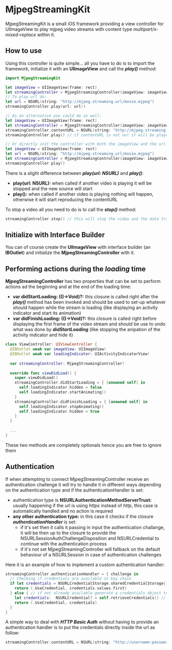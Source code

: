 # MjpegStreamingKit
MjpegStreamingKit is a small iOS framework providing a view controller for UIImageView to play mjpeg video streams 
with content type _multipart/x-mixed-replace_ within it.

## How to use
Using this controller is quite simple... all you have to do is to import the framework, initialize it with an __UIImageView__ and call the __*play()*__ method:
```swift
import MjpegStreamingKit

let imageView = UIImageView(frame: rect)
let streamingController = MjpegStreamingController(imageView: imageView)
// To play url do:
let url = NSURL(string: "http://mjpeg.streaming.url/movie.mjpeg")
streamingController.play(url: url!)

// As an alternative you could do as well:
let imageView = UIImageView(frame: rect)
let streamingController = MjpegStreamingController(imageView: imageView)
streamingController.contentURL = NSURL(string: "http://mjpeg.streaming.url/movie.mjpeg")
streamingController.play() // if contentURL is not nul it will be played

// Or directly init the controller with both the imageView and the url
let imageView = UIImageView(frame: rect)
let url = NSURL(string: "http://mjpeg.streaming.url/movie.mjpeg")
let streamingController = MjpegStreamingController(imageView: imageView, contentURL: url!)
streamingController.play()
```
There is a slight difference between __*play(url: NSURL)*__ and __*play()*__:
  * __play(url: NSURL):__ when called if another video is playing it will be stopped and the new source will start
  * __play():__ when called if another video is playing nothing will happen, otherwise it will start reproducing the contentURL

To stop a video all you need to do is to call the __*stop()*__ method:
```swift
streamingController.stop() // this will stop the video and the data transfer
```

## Initialize with Interface Builder
You can of course create the __UIImageView__ with interface builder (an __IBOutlet__) and initialize the __MjpegStreamingController__ with it.

## Performing actions during the *loading* time
__MjpegStreamingController__ has two properties that can be set to perform actions ad the beginning and at the end of the loading time:
  * __var didStartLoading: (()->Void)?:__ this closure is called right after the __*play()*__ method has been invoked and should be used to set-up whatever should happen while the stream is loading (like displaying an activity indicator and start its animation)
  * __var didFinishLoading: (()->Void)?:__ this closure is called right before displaying the first frame of the video stream and should be use to undo what was done by __*didStartLoading*__ (like stopping the anipation of the activity indicator and hide it)
```swift
class ViewController: UIViewController {
  @IBOutlet weak var imageView: UIImageView!
  @IBOutlet weak var loadingIndicator: UIActivityIndicatorView!
  
  var streamingController: MjpegStreamingController!
    
  override func viewDidLoad() {
    super.viewDidLoad()
    streamingController.didStartLoading = { [unowned self] in
      self.loadingIndicator.hidden = false
      self.loadingIndicator.startAnimating()
    }
    streamingController.didFinishLoading = { [unowned self] in
      self.loadingIndicator.stopAnimating()
      self.loadingIndicator.hidden = true
    }
  }
  
  ...
}
```

These two methods are completely optionals hence you are free to ignore them

## Authentication
If when attempting to connect MjpegStreamingController receive an authentication challenge it will try to handle it in different ways depending on the authentication type and if the authenticationHandler is set:
  * authentication type is __NSURLAuthenticationMethodServerTrust:__ usually happening if the url is using *https* instead of *http*, this case is automatically handled and no action is required
  * __any other authentication type:__ in this case it checks if the closure __*authenticationHandler*__ is set:
    * if it's set then it calls it passing in input the authentication challange, it will be then up to the closure to provide the NSURLSessionAuthChallengeDisposition and NSURLCredential to continue with the authentication process
    * if it's not set MjpegStreamingController will fallback on the default behaviour of a NSURLSession in case of authentication challenges

Here it is an example of how to implement a custom authentication handler:
```swift
streamingController.authenticationHandler = { challenge in
  // Checking if credentials are available in key chain
  if let credentials = NSURLCredentialStorage.sharedCredentialStorage().credentialsForProtectionSpace(challenge.protectionSpace) where credentials.count > 0 {
    return (.UseCredential, credentials.values.first)
  } else { // if not already available generate a credentials object to use
    let credentials:  NSURLCredential? = self.retrieveCredentials() // a method that is creating NSURLCredential object
    return (.UseCredential, credentials)
  } 
}
```

A simple way to deal with __*HTTP Basic Auth*__ without having to provide an authentication handler is to put the credentials directly inside the url as follow:
```swift
streamingController.contentURL = NSURL(string: "http://username:password@mjpeg.streaming.url/movie.mjpeg")
```
